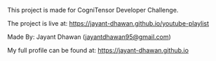 This project is made for CogniTensor Developer Challenge.

The project is live at: https://jayant-dhawan.github.io/youtube-playlist

Made By:
Jayant Dhawan
(jayantdhawan95@gmail.com)

My full profile can be found at: https://jayant-dhawan.github.io
